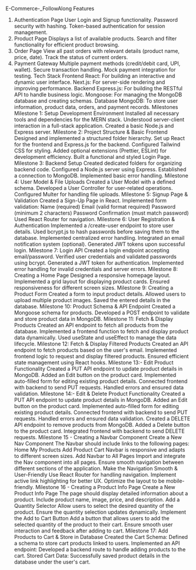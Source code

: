 E-Commerce-_FollowAlong
Features
1. Authentication Page
User Login and Signup functionality.
Password security with hashing.
Token-based authentication for session management.
2. Product Page
Displays a list of available products.
Search and filter functionality for efficient product browsing.
3. Order Page
View all past orders with relevant details (product name, price, date).
Track the status of current orders.
4. Payment Gateway
Multiple payment methods (credit/debit card, UPI, wallet).
Secure transaction handling.
Mock payment integration for testing.
Tech Stack
Frontend
React: For building an interactive and dynamic user interface.
Next.js: For server-side rendering and improving performance.
Backend
Express.js: For building the RESTful API to handle business logic.
Mongoose: For managing the MongoDB database and creating schemas.
Database
MongoDB: To store user information, product data, orders, and payment records.
Milestones
Milestone 1: Setup Development Environment
Installed all necessary tools and dependencies for the MERN stack.
Understood server-client interaction in a full-stack application.
Created a basic Node.js and Express server.
Milestone 2: Project Structure & Basic Frontend
Designed and implemented a structured folder hierarchy.
Set up React for the frontend and Express.js for the backend.
Configured Tailwind CSS for styling.
Added optional extensions (Prettier, ESLint) for development efficiency.
Built a functional and styled Login Page.
Milestone 3: Backend Setup
Created dedicated folders for organizing backend code.
Configured a Node.js server using Express.
Established a connection to MongoDB.
Implemented basic error handling.
Milestone 4: User Model & File Uploads
Created a User Model with a defined schema.
Developed a User Controller for user-related operations.
Configured Multer for handling file uploads.
Milestone 5: Signup Page & Validation
Created a Sign-Up Page in React.
Implemented form validation:
Name (required)
Email (valid format required)
Password (minimum 2 characters)
Password Confirmation (must match password)
Used React Router for navigation.
Milestone 6: User Registration & Authentication
Implemented a /create-user endpoint to store user details.
Used bcrypt.js to hash passwords before saving them to the database.
Implemented centralized error handling.
Integrated an email notification system (optional).
Generated JWT tokens upon successful login.
Milestone 7: Login API
Created a login endpoint accepting email/password.
Verified user credentials and validated passwords using bcrypt.
Generated a JWT token for authentication.
Implemented error handling for invalid credentials and server errors.
Milestone 8: Creating a Home Page
Designed a responsive homepage layout.
Implemented a grid layout for displaying product cards.
Ensured responsiveness for different screen sizes.
Milestone 9: Creating a Product Form
Created a form to input product details.
Allowed users to upload multiple product images.
Saved the entered details in the database.
Milestone 10: Product Schema & API Endpoint
Created a Mongoose schema for products.
Developed a POST endpoint to validate and store product data in MongoDB.
Milestone 11: Fetch & Display Products
Created an API endpoint to fetch all products from the database.
Implemented a frontend function to fetch and display product data dynamically.
Used useState and useEffect to manage the data lifecycle.
Milestone 12: Fetch & Display Filtered Products
Created an API endpoint to fetch products based on the user's email.
Implemented frontend logic to request and display filtered products.
Ensured efficient state management using React hooks.
Milestone 13:- Edit Product Functionality
Created a PUT API endpoint to update product details in MongoDB.
Added an Edit button on the product card.
Implemented auto-filled form for editing existing product details.
Connected frontend with backend to send PUT requests.
Handled errors and ensured data validation.
Milestone 14:- Edit & Delete Product Functionality
Created a PUT API endpoint to update product details in MongoDB.
Added an Edit button on the product card.
Implemented auto-filled form for editing existing product details.
Connected frontend with backend to send PUT requests.
Handled errors and ensured data validation.
Created a DELETE API endpoint to remove products from MongoDB.
Added a Delete button to the product card.
Integrated frontend with backend to send DELETE requests.
Milestone 15 - Creating a Navbar Component
Create a New Nav Component
The Navbar should include links to the following pages:
Home
My Products
Add Product
Cart
Navbar is responsive and adapts to different screen sizes.
Add Navbar to All Pages
Import and integrate the Nav component into all pages.
Ensure smooth navigation between different sections of the application.
Make the Navigation Smooth & User-Friendly
Use React Router for handling navigation.
Implement active link highlighting for better UX.
Optimize the layout to be mobile-friendly.
Milestone 16 - Creating a Product Info Page
Create a New Product Info Page
The page should display detailed information about a product.
Include product name, image, price, and description.
Add a Quantity Selector
Allow users to select the desired quantity of the product.
Ensure the quantity selection updates dynamically.
Implement the Add to Cart Button
Add a button that allows users to add the selected quantity of the product to their cart.
Ensure smooth user interaction and feedback after adding to cart.
Milestone 17: Add Products to Cart & Store in Database
Created the Cart Schema: Defined a schema to store cart products linked to users. Implemented an API endpoint: Developed a backend route to handle adding products to the cart. Stored Cart Data: Successfully saved product details in the database under the user's cart.
